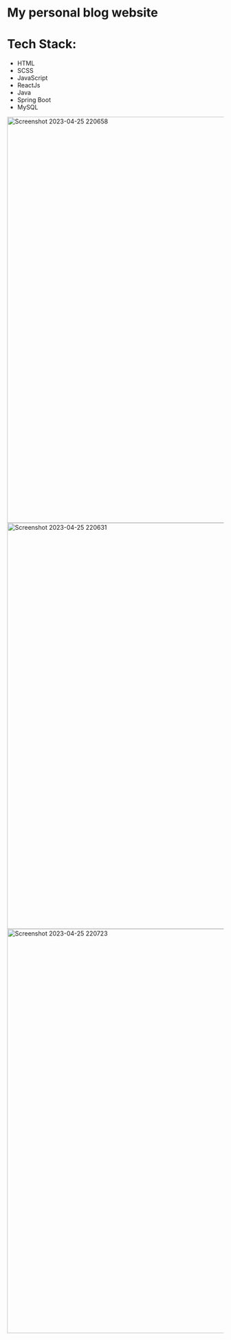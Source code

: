 # My personal blog website

# Tech Stack:
 - HTML
 - SCSS
 - JavaScript
 - ReactJs
 - Java
 - Spring Boot
 - MySQL

<img width="943" alt="Screenshot 2023-04-25 220658" src="https://user-images.githubusercontent.com/112905564/234344689-aed26f60-d0b0-47fb-9183-3bb2c6ba9185.png">
<img width="943" alt="Screenshot 2023-04-25 220631" src="https://user-images.githubusercontent.com/112905564/234344869-f2a7052f-1080-4b83-834d-83fb59707b76.png">
<img width="939" alt="Screenshot 2023-04-25 220723" src="https://user-images.githubusercontent.com/112905564/234344895-a8b05d29-9d28-4d42-b827-038b6af5b777.png">
